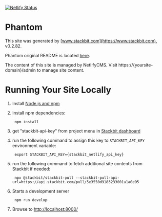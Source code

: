 [![Netlify Status](https://api.netlify.com/api/v1/badges/b00fbdbe-8cf6-4549-9d72-87764103b790/deploy-status)](https://app.netlify.com/sites/stackbit-georgewl-550d9/deploys)

# Phantom

This site was generated by [www.stackbit.com](https://www.stackbit.com), v0.2.82.

Phantom original README is located [here](./README.theme.md).

The content of this site is managed by NetlifyCMS. Visit https://{yoursite-domain}/admin to manage site content.

# Running Your Site Locally

1. Install [Node.js and npm](https://nodejs.org/en/)

1. Install npm dependencies:

        npm install

1. get "stackbit-api-key" from project menu in [Stackbit dashboard](https://app.stackbit.com/dashboard)

1. run the following command to assign this key to `STACKBIT_API_KEY` environment variable:

        export STACKBIT_API_KEY={stackbit_netlify_api_key}

1. run the following command to fetch additional site contents from Stackbit if needed:

        npx @stackbit/stackbit-pull --stackbit-pull-api-url=https://api.stackbit.com/pull/5e3550d9183233001a1a0e95

1. Starts a development server

        npm run develop

1. Browse to [http://localhost:8000/](http://localhost:8000/)

